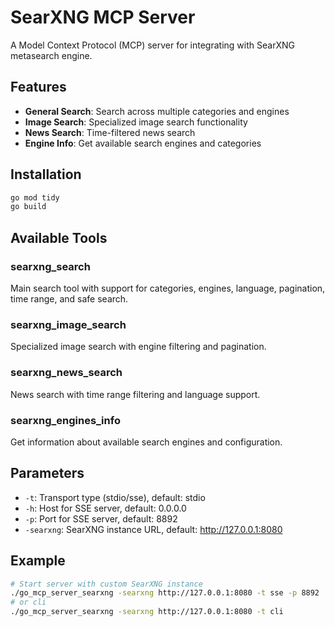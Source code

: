 # SearXNG MCP Server

A Model Context Protocol (MCP) server for integrating with SearXNG metasearch engine.

## Features

- **General Search**: Search across multiple categories and engines
- **Image Search**: Specialized image search functionality
- **News Search**: Time-filtered news search
- **Engine Info**: Get available search engines and categories

## Installation

```bash
go mod tidy
go build
```

## Available Tools

### searxng_search
Main search tool with support for categories, engines, language, pagination, time range, and safe search.

### searxng_image_search
Specialized image search with engine filtering and pagination.

### searxng_news_search
News search with time range filtering and language support.

### searxng_engines_info
Get information about available search engines and configuration.

## Parameters

- `-t`: Transport type (stdio/sse), default: stdio
- `-h`: Host for SSE server, default: 0.0.0.0
- `-p`: Port for SSE server, default: 8892
- `-searxng`: SearXNG instance URL, default: http://127.0.0.1:8080

## Example

```bash
# Start server with custom SearXNG instance
./go_mcp_server_searxng -searxng http://127.0.0.1:8080 -t sse -p 8892
# or cli
./go_mcp_server_searxng -searxng http://127.0.0.1:8080 -t cli
```